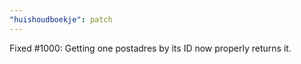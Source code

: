```yaml
---
"huishoudboekje": patch
---
```


Fixed #1000: Getting one postadres by its ID now properly returns it.
